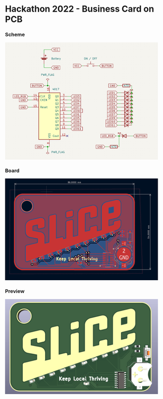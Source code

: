# Hackathon 2022 - Business Card on PCB

### Scheme
![Scheme](images/scheme.png)

### Board
![Board](images/board.png)

### Preview
![Preview](images/preview.png)
